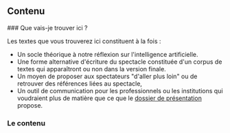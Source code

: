 Contenu
-------




### Que vais-je trouver ici ?


Les textes que vous trouverez ici constituent à la fois :
-  Un socle théorique à notre réflexion sur l'intelligence artificielle.
-  Une forme alternative d'écriture du spectacle constituée d'un corpus de textes qui apparaîtront ou non dans la version finale.
-  Un moyen de proposer aux spectateurs "d'aller plus loin" ou de retrouver des références liées au spectacle,
-  Un outil de communication pour les professionnels ou les institutions qui voudraient plus de matière que ce que le [dossier de présentation](http://cienokill.fr/wp-content/uploads/2017/11/TURING-TEST.pdf) propose.



### Le contenu

<div id="dir-indexing"></div>
<script>
  (async () => {
    const response = await fetch('https://api.github.com/repos/LeonLenclos/turing-test/contents/');
    const data = await response.json();
    let htmlString = '<ul>';
    for (let file of data) {
      htmlString += `<li><a href="${file.path}">${file.name}</a></li>`;
    }
    htmlString += '</ul>';
    document.getElementById('dir-indexing')[0].innerHTML = htmlString;
  })()
</script>